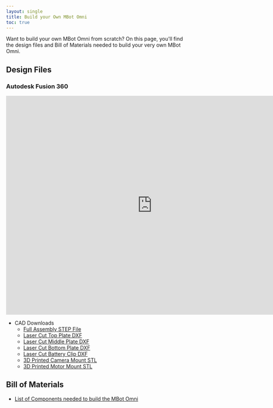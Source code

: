 ```yaml
---
layout: single
title: Build your Own MBot Omni
toc: true
---
```


Want to build your own MBot Omni from scratch? On this page, you'll find the design files and Bill of Materials needed to build your very own MBot Omni.

## Design Files

### Autodesk Fusion 360

<iframe src="https://umich2673.autodesk360.com/shares/public/SHd38bfQT1fb47330c9980a39d618e3327df?mode=embed" width="800" height="600" allowfullscreen="true" webkitallowfullscreen="true" mozallowfullscreen="true"  frameborder="0"></iframe>

- CAD Downloads
  - [Full Assembly STEP File](https://www.dropbox.com/scl/fi/9e6kv3k20v82b5hdut68n/MBot-Omni-Raspberry-Pi-2023-Full-Assembly.stp?rlkey=kn6khdh6zmvo64flqzfoqa01w&dl=0)
  - [Laser Cut Top Plate DXF](https://www.dropbox.com/scl/fi/wx4l88us06eawbwpjaa6x/Omni-Top-Plate-2023.dxf?rlkey=53k0hwb42ya1gn1tsyp46enml&dl=0)
  - [Laser Cut Middle Plate DXF](https://www.dropbox.com/scl/fi/1mm33pi1gqlo1wbvvdx1u/Omni-Middle-Plate-2023.dxf?rlkey=zi0of6tef786cusnzscu1kadq&dl=0)
  - [Laser Cut Bottom Plate DXF](https://www.dropbox.com/scl/fi/nb14hcfsek2obpey05q4d/Omni-Bottom-Plate-2023.dxf?rlkey=98ibkkn8mydywfxee7muaov5v&dl=0)
  - [Laser Cut Battery Clip DXF](https://www.dropbox.com/scl/fi/y2e5qqra6bz3351x4xmau/Battery-Clip.dxf?rlkey=n1n6009ux23dd2zckoqx1c5r3&dl=0)
  - [3D Printed Camera Mount STL](https://www.dropbox.com/scl/fi/8nfjd7ia1h9z1fxdtbtqx/MBot-Camera-Mount-Angled.stl?rlkey=6af1v0k3zehhjgtpkp3mw1n4x&dl=0)
  - [3D Printed Motor Mount STL](https://www.dropbox.com/scl/fi/jg96lskozyztngsft5ou6/MBot-Motor-Mount.stl?rlkey=p4woj1pharj43px08k8djggtt&dl=0)

## Bill of Materials

- [List of Components needed to build the MBot Omni](https://docs.google.com/spreadsheets/d/e/2PACX-1vTlfZYGW5uTrodWvTuyBI73t9LXLWAg7amZ9u0v1jE5wkCKM_sxEJ8NUUory6qmYT6ifWYVy3ZNxnM_/pubhtml?gid=1533986544&single=true)
